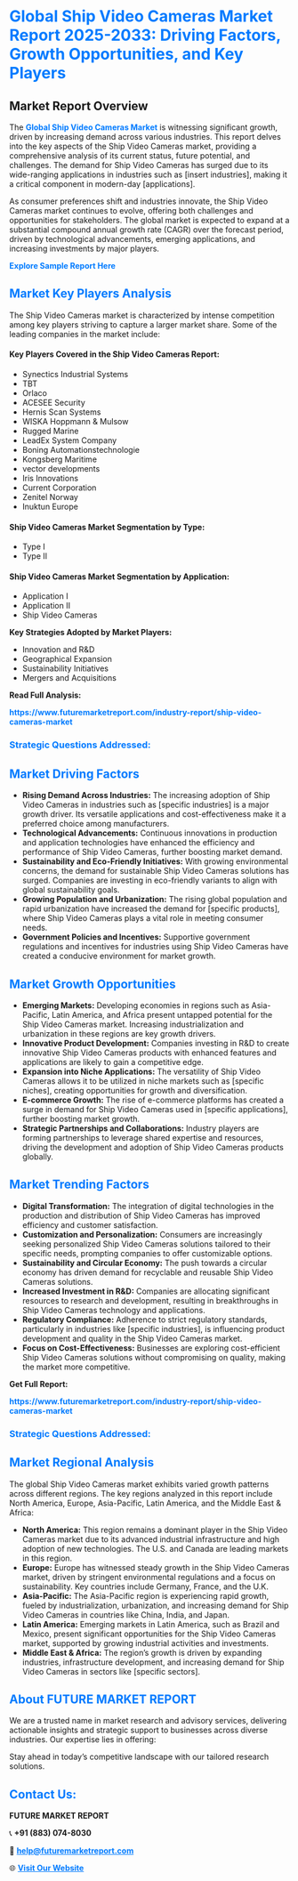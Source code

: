 <h1 style="color: #007BFF;">Global Ship Video Cameras Market Report 2025-2033: Driving Factors, Growth Opportunities, and Key Players</h1>

<section id="overview">
<h2>Market Report Overview</h2>
<p>The <a href="https://www.futuremarketreport.com/industry-report/ship-video-cameras-market" style="color: #007BFF; text-decoration: none;"><strong>Global Ship Video Cameras Market</strong></a> is witnessing significant growth, driven by increasing demand across various industries. This report delves into the key aspects of the Ship Video Cameras market, providing a comprehensive analysis of its current status, future potential, and challenges. The demand for Ship Video Cameras has surged due to its wide-ranging applications in industries such as [insert industries], making it a critical component in modern-day [applications].</p>
<p>As consumer preferences shift and industries innovate, the Ship Video Cameras market continues to evolve, offering both challenges and opportunities for stakeholders. The global market is expected to expand at a substantial compound annual growth rate (CAGR) over the forecast period, driven by technological advancements, emerging applications, and increasing investments by major players.</p>
</section>

<section id="overview">
<p><a href="https://www.futuremarketreport.com/request-sample/reportId=120199" style="color: #007BFF; text-decoration: none;"><strong>Explore Sample Report Here</strong></a></p>
</section>

<section id="key-players">
<h2 style="color: #007BFF;">Market Key Players Analysis</h2>
<p>The Ship Video Cameras market is characterized by intense competition among key players striving to capture a larger market share. Some of the leading companies in the market include:</p>
<h4>Key Players Covered in the Ship Video Cameras Report:</h4>
<ul><li>Synectics Industrial Systems</li><li>TBT</li><li>Orlaco</li><li>ACESEE Security</li><li>Hernis Scan Systems</li><li>WISKA Hoppmann &amp; Mulsow</li><li>Rugged Marine</li><li>LeadEx System Company</li><li>Boning Automationstechnologie</li><li>Kongsberg Maritime</li><li>vector developments</li><li>Iris Innovations</li><li>Current Corporation</li><li>Zenitel Norway</li><li>Inuktun Europe</li></ul>
<h4>Ship Video Cameras Market Segmentation by Type:</h4>
<ul><li>Type I</li><li>Type II</li></ul>

<h4>Ship Video Cameras Market Segmentation by Application:</h4>
<ul><li>Application I</li><li>Application II</li><li>Ship Video Cameras</li></ul>
<p><strong>Key Strategies Adopted by Market Players:</strong></p>
<ul>
<li>Innovation and R&D</li>
<li>Geographical Expansion</li>
<li>Sustainability Initiatives</li>
<li>Mergers and Acquisitions</li>
</ul>
</section>

<section>
<p><strong>Read Full Analysis: </strong></p><a href="https://www.futuremarketreport.com/industry-report/ship-video-cameras-market" style="color: #007BFF; text-decoration: none;"><strong>https://www.futuremarketreport.com/industry-report/ship-video-cameras-market</strong></a>
<h3 style="color: #007BFF;">Strategic Questions Addressed:</h3>
</section>

<section id="driving-factors">
<h2 style="color: #007BFF;">Market Driving Factors</h2>
<ul>
<li><strong>Rising Demand Across Industries:</strong> The increasing adoption of Ship Video Cameras in industries such as [specific industries] is a major growth driver. Its versatile applications and cost-effectiveness make it a preferred choice among manufacturers.</li>
<li><strong>Technological Advancements:</strong> Continuous innovations in production and application technologies have enhanced the efficiency and performance of Ship Video Cameras, further boosting market demand.</li>
<li><strong>Sustainability and Eco-Friendly Initiatives:</strong> With growing environmental concerns, the demand for sustainable Ship Video Cameras solutions has surged. Companies are investing in eco-friendly variants to align with global sustainability goals.</li>
<li><strong>Growing Population and Urbanization:</strong> The rising global population and rapid urbanization have increased the demand for [specific products], where Ship Video Cameras plays a vital role in meeting consumer needs.</li>
<li><strong>Government Policies and Incentives:</strong> Supportive government regulations and incentives for industries using Ship Video Cameras have created a conducive environment for market growth.</li>
</ul>
</section>

<section id="growth-opportunities">
<h2 style="color: #007BFF;">Market Growth Opportunities</h2>
<ul>
<li><strong>Emerging Markets:</strong> Developing economies in regions such as Asia-Pacific, Latin America, and Africa present untapped potential for the Ship Video Cameras market. Increasing industrialization and urbanization in these regions are key growth drivers.</li>
<li><strong>Innovative Product Development:</strong> Companies investing in R&D to create innovative Ship Video Cameras products with enhanced features and applications are likely to gain a competitive edge.</li>
<li><strong>Expansion into Niche Applications:</strong> The versatility of Ship Video Cameras allows it to be utilized in niche markets such as [specific niches], creating opportunities for growth and diversification.</li>
<li><strong>E-commerce Growth:</strong> The rise of e-commerce platforms has created a surge in demand for Ship Video Cameras used in [specific applications], further boosting market growth.</li>
<li><strong>Strategic Partnerships and Collaborations:</strong> Industry players are forming partnerships to leverage shared expertise and resources, driving the development and adoption of Ship Video Cameras products globally.</li>
</ul>
</section>

<section id="trending-factors">
<h2 style="color: #007BFF;">Market Trending Factors</h2>
<ul>
<li><strong>Digital Transformation:</strong> The integration of digital technologies in the production and distribution of Ship Video Cameras has improved efficiency and customer satisfaction.</li>
<li><strong>Customization and Personalization:</strong> Consumers are increasingly seeking personalized Ship Video Cameras solutions tailored to their specific needs, prompting companies to offer customizable options.</li>
<li><strong>Sustainability and Circular Economy:</strong> The push towards a circular economy has driven demand for recyclable and reusable Ship Video Cameras solutions.</li>
<li><strong>Increased Investment in R&D:</strong> Companies are allocating significant resources to research and development, resulting in breakthroughs in Ship Video Cameras technology and applications.</li>
<li><strong>Regulatory Compliance:</strong> Adherence to strict regulatory standards, particularly in industries like [specific industries], is influencing product development and quality in the Ship Video Cameras market.</li>
<li><strong>Focus on Cost-Effectiveness:</strong> Businesses are exploring cost-efficient Ship Video Cameras solutions without compromising on quality, making the market more competitive.</li>
</ul>
</section>

<section>
<p><strong>Get Full Report: </strong></p><a href="https://www.futuremarketreport.com/industry-report/ship-video-cameras-market" style="color: #007BFF; text-decoration: none;"><strong>https://www.futuremarketreport.com/industry-report/ship-video-cameras-market</strong></a>
<h3 style="color: #007BFF;">Strategic Questions Addressed:</h3>
</section>


<section id="regional-analysis">
<h2 style="color: #007BFF;">Market Regional Analysis</h2>
<p>The global Ship Video Cameras market exhibits varied growth patterns across different regions. The key regions analyzed in this report include North America, Europe, Asia-Pacific, Latin America, and the Middle East & Africa:</p>
<ul>
<li><strong>North America:</strong> This region remains a dominant player in the Ship Video Cameras market due to its advanced industrial infrastructure and high adoption of new technologies. The U.S. and Canada are leading markets in this region.</li>
<li><strong>Europe:</strong> Europe has witnessed steady growth in the Ship Video Cameras market, driven by stringent environmental regulations and a focus on sustainability. Key countries include Germany, France, and the U.K.</li>
<li><strong>Asia-Pacific:</strong> The Asia-Pacific region is experiencing rapid growth, fueled by industrialization, urbanization, and increasing demand for Ship Video Cameras in countries like China, India, and Japan.</li>
<li><strong>Latin America:</strong> Emerging markets in Latin America, such as Brazil and Mexico, present significant opportunities for the Ship Video Cameras market, supported by growing industrial activities and investments.</li>
<li><strong>Middle East & Africa:</strong> The region’s growth is driven by expanding industries, infrastructure development, and increasing demand for Ship Video Cameras in sectors like [specific sectors].</li>
</ul>
</section>

<footer>
<h2 style="color: #007BFF;">About FUTURE MARKET REPORT</h2>
<p>We are a trusted name in market research and advisory services, delivering actionable insights and strategic support to businesses across diverse industries. Our expertise lies in offering:</p>

<p>Stay ahead in today’s competitive landscape with our tailored research solutions.</p>

<h2 style="color: #007BFF;">Contact Us:</h2>
<p><strong>FUTURE MARKET REPORT</strong></p>
<p>📞 <strong>+91 (883) 074-8030</strong></p>
<p>📧 <strong><a href="mailto:help@futuremarketreport.com" style="color: #007BFF;">help@futuremarketreport.com</a></strong></p>
<p>🌐 <strong><a href="https://www.futuremarketreport.com/" style="color: #007BFF;">Visit Our Website</a></strong></p>
</footer>